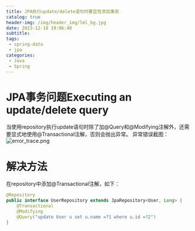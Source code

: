 ```yaml
---
title: JPA执行update/delete语句时要显性添加事务
catalog: true
header-img: /img/header_img/lml_bg.jpg
date: 2023-12-18 19:06:40
subtitle:
tags:
 - spring-data
 - jpa
categories:
 - Java
 - Spring
---
```

# JPA事务问题Executing an update/delete query

当使用repository执行update语句时除了加@Query和@Modifying注解外，还需要显式地使用@Transactional注解，否则会抛出异常。
异常错误截图：
![error_trace.png](error_trace.png)

# 解决方法

在repository中添加@Transactional注解，如下：

```java
@Repository
public interface UserRepository extends JpaRepository<User, Long> {
    @Transactional
    @Modifying
    @Query("update User u set u.name =?1 where u.id =?2")
}